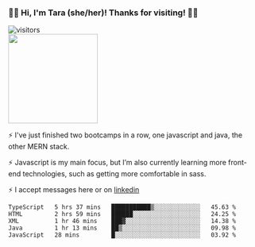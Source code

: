 ### 👋🏾 Hi, I'm Tara (she/her)! Thanks for visiting! 👋🏾
![visitors](https://visitor-badge.glitch.me/badge?page_id=qualmless)
<BR>
<img height="180em" src="https://github-readme-stats.vercel.app/api?username=qualmless&show_icons=true&hide_border=true&&count_private=true&include_all_commits=true" />

⚡️ I've just finished two bootcamps in a row, one javascript and java, the other MERN stack. 

⚡️ Javascript is my main focus, but I’m also currently learning more front-end technologies, such as getting more comfortable in sass. 

⚡️ I accept messages here or on <a href="https://www.linkedin.com/in/tarajdunmore/">linkedin</a>

<!--START_SECTION:waka-->
```text
TypeScript   5 hrs 37 mins   ███████████▒░░░░░░░░░░░░░   45.63 % 
HTML         2 hrs 59 mins   ██████░░░░░░░░░░░░░░░░░░░   24.25 % 
XML          1 hr 46 mins    ███▓░░░░░░░░░░░░░░░░░░░░░   14.38 % 
Java         1 hr 13 mins    ██▒░░░░░░░░░░░░░░░░░░░░░░   09.98 % 
JavaScript   28 mins         █░░░░░░░░░░░░░░░░░░░░░░░░   03.92 % 
```
<!--END_SECTION:waka-->

<!--
**qualmless/qualmless** is a ✨ _special_ ✨ repository because its `README.md` (this file) appears on your GitHub profile.

Here are some ideas to get you started:
- 🔭 I’m currently working on ...
- 👯 I’m looking to collaborate on ...
- 🤔 I’m looking for help with ...
- 💬 Ask me about ...
- 📫 How to reach me: ...
- ⚡ Fun fact: ...
-->
